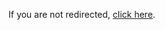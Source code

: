 <!DOCTYPE html>
<html>
<head>
    <meta http-equiv="refresh" content="0;url=">
</head>
<body>
    <p>If you are not redirected, <a href="">click here</a>.</p>
</body>
</html>
